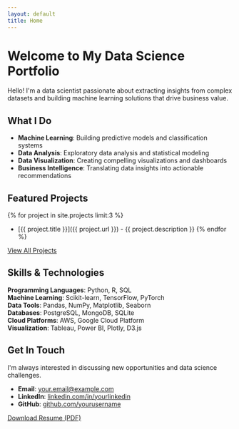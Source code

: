 ```yaml
---
layout: default
title: Home
---
```


# Welcome to My Data Science Portfolio

Hello! I'm a data scientist passionate about extracting insights from complex datasets and building machine learning solutions that drive business value.

## What I Do

- **Machine Learning**: Building predictive models and classification systems
- **Data Analysis**: Exploratory data analysis and statistical modeling  
- **Data Visualization**: Creating compelling visualizations and dashboards
- **Business Intelligence**: Translating data insights into actionable recommendations

## Featured Projects

{% for project in site.projects limit:3 %}
- [{{ project.title }}]({{ project.url }}) - {{ project.description }}
{% endfor %}

[View All Projects](/projects/)

## Skills & Technologies

**Programming Languages**: Python, R, SQL  
**Machine Learning**: Scikit-learn, TensorFlow, PyTorch  
**Data Tools**: Pandas, NumPy, Matplotlib, Seaborn  
**Databases**: PostgreSQL, MongoDB, SQLite  
**Cloud Platforms**: AWS, Google Cloud Platform  
**Visualization**: Tableau, Power BI, Plotly, D3.js  

## Get In Touch

I'm always interested in discussing new opportunities and data science challenges.

- **Email**: [your.email@example.com](mailto:your.email@example.com)
- **LinkedIn**: [linkedin.com/in/yourlinkedin](https://linkedin.com/in/yourlinkedin)
- **GitHub**: [github.com/yourusername](https://github.com/yourusername)

[Download Resume (PDF)](/assets/resume.pdf) 